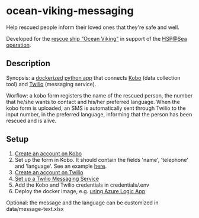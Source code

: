 # ocean-viking-messaging
Help rescued people inform their loved ones that they're safe and well. 

Developed for the [rescue ship "Ocean Viking"](https://sosmediterranee.com/about-us/) in support of the [HSP@Sea operation](https://go.ifrc.org/emergencies/5425).

## Description

Synopsis: a [dockerized](https://www.docker.com/) [python app](https://packaging.python.org/en/latest/tutorials/packaging-projects/) that connects [Kobo](https://www.kobotoolbox.org/) (data collection tool) and [Twilio](https://www.twilio.com/) (messaging service).

Worflow: a kobo form registers the name of the rescued person, the number that he/she wants to contact and his/her preferred language. When the kobo form is uploaded, an SMS is automatically sent through Twilio to the input number, in the preferred language, informing that the person has been rescued and is alive.

## Setup

1. [Create an account on Kobo](https://kf.kobotoolbox.org/accounts/register/#/)
2. Set up the form in Kobo. It should contain the fields 'name', 'telephone' and 'language'. See an example [here](https://docs.google.com/spreadsheets/d/1LVxKnWFMr_x7DczDL-wvKCPbntnZ1tjx/edit?usp=sharing&ouid=110480065025740210638&rtpof=true&sd=true).
3. [Create an account on Twilio](https://www.twilio.com/try-twilio)
4. [Set up a Twilio Messaging Service](https://www.twilio.com/docs/sms/quickstart/python)
5. Add the Kobo and Twilio credentials in credentials/.env
6. Deploy the docker image, e.g. [using Azure Logic App](https://docs.google.com/document/d/182aQPVRZkXifHDNjmE66tj5L1l4IvAt99rxBzpmISPU/edit?usp=sharing)

Optional: the message and the language can be customized in data/message-text.xlsx
